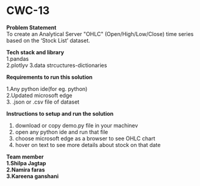 # CWC-13

**Problem Statement**<br>
To create an Analytical Server "OHLC" (Open/High/Low/Close) time series based on the ‘Stock List’ dataset.

**Tech stack and library**<br>
1.pandas<br>
2.plotlyv
3.data strcuctures-dictionaries<br>

**Requirements to run this solution**<br>

1.Any python ide(for eg. python)<br>
2.Updated microsoft edge <br>
3. .json or .csv file of dataset<br>

**Instructions to setup and run the solution**<br>
1. download or copy demo.py file in your machinev
2. open any python ide and run that file<br>
3. choose microsoft edge as a browser to see OHLC chart<br>
4. hover on text to see more details about stock on that date<br>

**Team member<br>
1.Shilpa Jagtap<br>
2.Namira faras<br>
3.Kareena ganshani**

